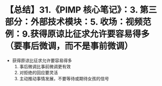 # 【总结】31.《PIMP 核心笔记》：3. 第三部分：外部技术模块：5. 收场：视频范例：9.获得原谅比征求允许要容易得多 （要事后微调，而不是事前微调）

-   获得原谅比征求允许要容易得多
    1.  事后微调比事前微调更有效
    2.  对拒绝的回应要灵活
    3.  主动推动事情发展，不要等待或期待女孩的信号